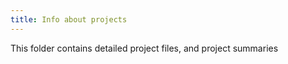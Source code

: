 ```yaml
---
title: Info about projects
---
```


This folder contains detailed project files, and project summaries
